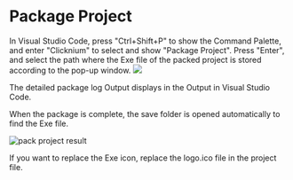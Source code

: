 # Package Project

In Visual Studio Code, press "Ctrl+Shift+P" to show the Command Palette, and enter "Clicknium" to select and show "Package Project". Press "Enter", and select the path where the Exe file of the packed project is stored according to the pop-up window.
![](D:\Repos\ClickCorp\clicknium-docs\doc\img\pack_project.gif)

The detailed package log Output displays in the Output in Visual Studio Code.

When the package is complete, the save folder is opened automatically to find the Exe file. 

![pack project result](D:\Repos\ClickCorp\clicknium-docs\doc\img\pack_project_result.png)

If you want to replace the Exe icon, replace the logo.ico file in the project file. 